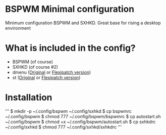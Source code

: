 # BSPWM Minimal configuration
Minimum configuration BSPWM and SXHKD. Great base for rising a desktop environment

# What is included in the config?
- BSPWM (of course)
- SXHKD (of course #2)
- dmenu ([Original](https://tools.suckless.org/dmenu/) or [Flexipatch version](https://github.com/bakkeby/dmenu-flexipatch))
- st ([Original](https://st.suckless.org/) or [Flexipatch version](https://github.com/bakkeby/st-flexipatch))

# Installation
''' 
$ mkdir -p ~/.config/bspwm ~/.config/sxhkd
$ cp bspwmrc ~/.config/bspwm
$ chmod 777 ~/.config/bspwm/bspwmrc
$ cp autostart.sh ~/.config/bspwm
$ chmod +x ~/.config/bspwm/autostart.sh
$ cp sxhkdrc ~/.config/sxhkd
$ chmod 777 ~/.config/sxhkd/sxhkdrc
'''
